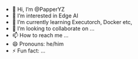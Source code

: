 - 👋 Hi, I’m @PapperYZ
- 👀 I’m interested in Edge AI
- 🌱 I’m currently learning Executorch, Docker etc,
- 💞️ I’m looking to collaborate on ...
- 📫 How to reach me ...
- 😄 Pronouns: he/him
- ⚡ Fun fact: ...

<!---
PapperYZ/PapperYZ is a ✨ special ✨ repository because its `README.md` (this file) appears on your GitHub profile.
You can click the Preview link to take a look at your changes.
--->
